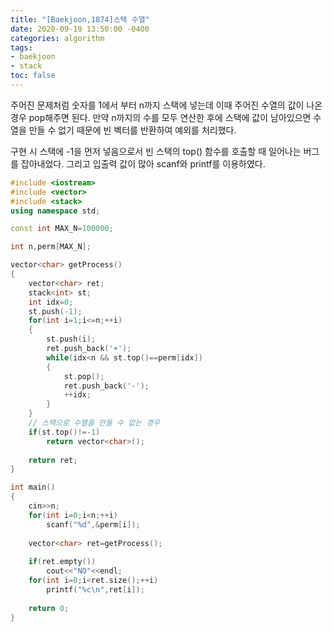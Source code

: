 ```yaml
---
title: "[Baekjoon,1874]스택 수열"
date: 2020-09-19 13:50:00 -0400
categories: algorithm 
tags:
- baekjoon 
- stack
toc: false
---
```


주어진 문제처럼 숫자를 1에서 부터 n까지 스택에 넣는데 이때 주어진 수열의 값이 나온 경우 pop해주면 된다. 
만약 n까지의 수를 모두 연산한 후에 스택에 값이 남아있으면 수열을 만들 수 없기 때문에 빈 벡터를 반환하여 예외를 처리했다. 

구현 시 스택에 -1을 먼저 넣음으로서 빈 스택의 top() 함수를 호출할 때 일어나는 버그를 잡아내었다. 
그리고 입출력 값이 많아 scanf와 printf를 이용하였다. 
```cpp
#include <iostream>
#include <vector>
#include <stack>
using namespace std;

const int MAX_N=100000;

int n,perm[MAX_N];

vector<char> getProcess()
{
    vector<char> ret;
    stack<int> st;
    int idx=0;
    st.push(-1);
    for(int i=1;i<=n;++i)
    {
        st.push(i);
        ret.push_back('+');
        while(idx<n && st.top()==perm[idx])
        {
            st.pop();
            ret.push_back('-');
            ++idx;
        }
    }
    // 스택으로 수열을 만들 수 없는 경우 
    if(st.top()!=-1)
        return vector<char>();
    
    return ret;
}

int main()
{
    cin>>n;
    for(int i=0;i<n;++i)
        scanf("%d",&perm[i]);
    
    vector<char> ret=getProcess();
    
    if(ret.empty())
        cout<<"NO"<<endl;
    for(int i=0;i<ret.size();++i)
        printf("%c\n",ret[i]);
    
    return 0;
}

```
